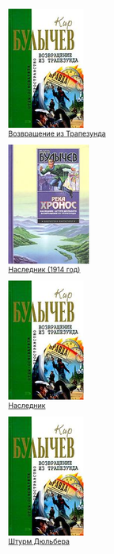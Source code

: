 ![](Возвращение%20из%20Трапезунда.jpg)  
[Возвращение из Трапезунда](Возвращение%20из%20Трапезунда.md)

![](Наследник%20(1914%20год).jpg)  
[Наследник (1914 год)](Наследник%20(1914%20год).md)

![](Наследник.jpg)  
[Наследник](Наследник.md)

![](Штурм%20Дюльбера.jpg)  
[Штурм Дюльбера](Штурм%20Дюльбера.md)
